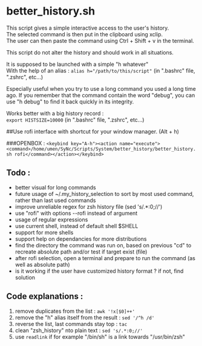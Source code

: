 # better_history.sh

This script gives a simple interactive access to the user's history.  
The selected command is then put in the clipboard using xclip.  
The user can then paste the command using Ctrl + Shift + v in the terminal.  

This script do not alter the history and should work in all situations.

It is supposed to be launched with a simple "h whatever"  
With the help of an alias : `alias h="/path/to/this/script"` (in ".bashrc" file, ".zshrc",  etc...)

Especially useful when you try to use a long command you used a long time ago.
If you remember that the command contain the word "debug", you can use "h debug" to find it back quickly in its integrity.

Works better with a big history record :  
`export HISTSIZE=10000` (in ".bashrc" file, ".zshrc",  etc...)

##Use rofi interface with shortcut for your window manager. (Alt + h)  

###OPENBOX :
`<keybind key="A-h"><action name="execute"><command>/home/umen/SyNc/Scripts/System/better_history/better_history.sh rofi</command></action></keybind>`

## Todo :
* better visual for long commands
* future usage of ~/.my_history_selection to sort by most used command, rather than last used commands
* improve unreliable regex for zsh history file (sed 's/.*:0;//')
* use "rofi" with options --rofi instead of argument
* usage of regular expressions
* use current shell, instead of default shell $SHELL
* support for more shells
* support help on dependancies for more distributions
* find the directory the command was run on, based on previous "cd" to recreate absolute path and/or test if target exist (file)
* after rofi selection, open a terminal and prepare to run the command (as well as absolute path)
* is it working if the user have customized history format ? if not, find solution

## Code explanations :
1. remove duplicates from the list : `awk '!x[$0]++'`
2. remove the "h" alias itself from the result : `sed '/^h /d'`
3. reverse the list, last commands stay top : `tac`
4. clean "zsh_history" nto plain text : `sed 's/.*:0;//'`
5. use `readlink` if for example "/bin/sh" is a link towards "/usr/bin/zsh"
